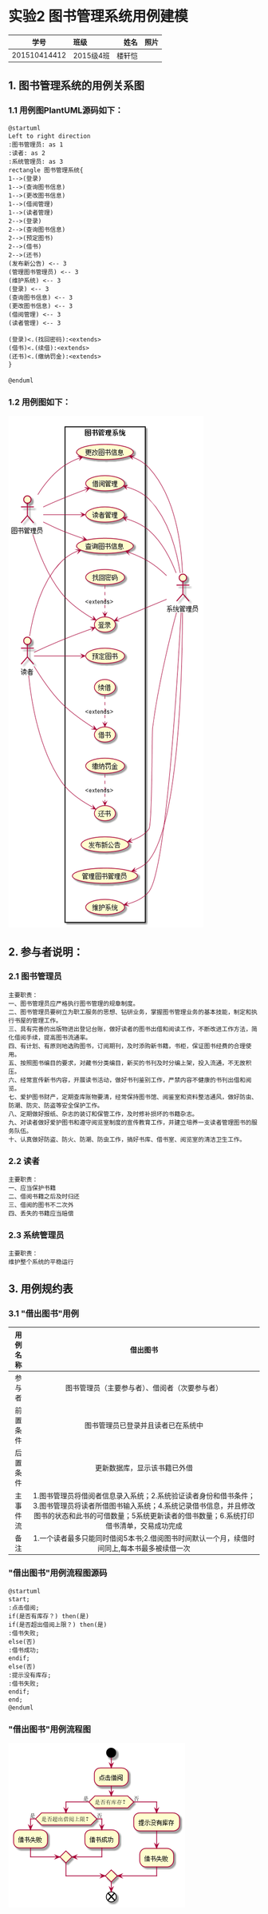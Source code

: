# 实验2 图书管理系统用例建模
|    学号    |       班级       |      姓名     |    照片    | 
|:-------:|:------------- | ----------:|----------:|
|   201510414412  |     2015级4班    |   楼轩恺   |  |
## 1. 图书管理系统的用例关系图

### 1.1 用例图PlantUML源码如下：

``` usecase
@startuml
Left to right direction
:图书管理员: as 1
:读者: as 2
:系统管理员: as 3
rectangle 图书管理系统{
1-->(登录)
1-->(查询图书信息)
1-->(更改图书信息)
1-->(借阅管理)
1-->(读者管理)
2-->(登录)
2-->(查询图书信息)
2-->(预定图书)
2-->(借书)
2-->(还书)
(发布新公告) <-- 3
(管理图书管理员) <-- 3
(维护系统) <-- 3
(登录) <-- 3
(查询图书信息) <-- 3
(更改图书信息) <-- 3
(借阅管理) <-- 3
(读者管理) <-- 3

(登录)<.(找回密码):<extends>
(借书)<.(续借):<extends>
(还书)<.(缴纳罚金):<extends>
}

@enduml
```
### 1.2 用例图如下：

![usecase](图书管理系统的用例关系图.png)

## 2. 参与者说明：

###     2.1 图书管理员
```
主要职责：
一、图书管理员应严格执行图书管理的规章制度。
二、图书管理员要树立为职工服务的思想、钻研业务，掌握图书管理业务的基本技能，制定和执行书屋的管理工作。
三、具有完善的出版物进出登记台账，做好读者的图书出借和阅读工作，不断改进工作方法，简化借阅手续，提高图书流通率。
四、有计划、有原则地选购图书，订阅期刊，及时添购新书籍，书柜，保证图书经费的合理使用。
五、按照图书编目的要求，对藏书分类编目，新买的书刊及时分编上架，投入流通，不无故积压。
六、经常宣传新书内容，开展读书活动，做好书刊鉴别工作，严禁内容不健康的书刊出借和阅览。
七、爱护图书财产，定期查库账物要清，经常保持图书馆、阅鉴室和资料整洁通风，做好防虫、防潮、防灾、防盗等安全保护工作。
八、定期做好报纸、杂志的装订和保管工作，及时修补损坏的书籍杂志。
九、对读者做好爱护图书和遵守阅览室制度的宣传教育工作，并建立培养一支读者管理图书的服务队伍。
十、认真做好防盗、防火、防潮、防虫工作，搞好书库、借书室、阅览室的清洁卫生工作。
```
###     2.2 读者

```
主要职责：
一、应当保护书籍
二、借阅书籍之后及时归还
三、借阅的图书不二次外
四、丢失的书籍应当赔偿
```

###     2.3 系统管理员
    
```
主要职责：
维护整个系统的平稳运行
```

##     3. 用例规约表
### 3.1 "借出图书"用例

|用例名称|借出图书|  
|:------:|:------:|
|参与者|图书管理员（主要参与者）、借阅者（次要参与者）|
|前置条件|图书管理员已登录并且读者已在系统中|
|后置条件|更新数据库，显示该书籍已外借|
|主事件流|1.图书管理员将借阅者信息录入系统；2.系统验证读者身份和借书条件；3.图书管理员将读者所借图书输入系统；4.系统记录借书信息，并且修改图书的状态和此书的可借数量；5系统更新读者的借书数量；6.系统打印借书清单，交易成功完成|
|备注|1.一个读者最多只能同时借阅5本书;2.借阅图书时间默认一个月，续借时间同上,每本书最多被续借一次|

### "借出图书"用例流程图源码
```
@startuml
start;
:点击借阅;
if(是否有库存？) then(是)
if(是否超出借阅上限？) then(是)
:借书失败;
else(否)
:借书成功;
endif;
else(否)
:提示没有库存;
:借书失败;
endif;
end;
@enduml
```
### "借出图书"用例流程图
![usecase](借出图书的用例关系图.png)

